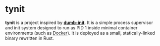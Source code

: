 tynit
===

**tynit** is a project inspired by [**dumb-init**](dumb-init). It is a simple process supervisor and init system designed to run as
PID 1 inside minimal container environments (such as [Docker][docker]). It is
deployed as a small, statically-linked binary rewritten in Rust.

[docker]: https://www.docker.com/
[dumb-init]: https://github.com/Yelp/dumb-init
